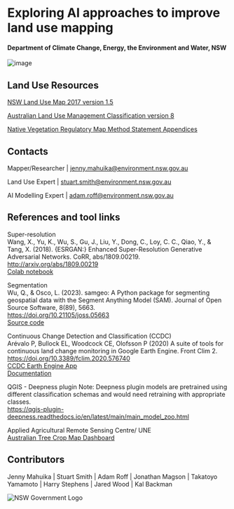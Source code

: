 # Exploring AI approaches to improve land use mapping  
#### Department of Climate Change, Energy, the Environment and Water, NSW 
  
![image](https://github.com/user-attachments/assets/efe21bd4-de0e-43b2-87ea-b4c265ee9b80)

  
## Land Use Resources  

[NSW Land Use Map 2017 version 1.5](https://doi.org/10.25948/6fcf-gc02)  
  
[Australian Land Use Management Classification version 8](https://www.agriculture.gov.au/abares/aclump/land-use/alum-classification) 
  
[Native Vegetation Regulatory Map Method Statement Appendices](https://www.environment.nsw.gov.au/-/media/OEH/Corporate-Site/Documents/Animals-and-plants/Biodiversity/native-vegetation-regulatory-map-method-statement-appendices-220038.pdf) 

## Contacts
Mapper/Researcher   | jenny.mahuika@environment.nsw.gov.au  
  
Land Use Expert     | stuart.smith@environment.nsw.gov.au   
  
AI Modelling Expert | adam.roff@environment.nsw.gov.au  

## References and tool links

Super-resolution  
Wang, X., Yu, K., Wu, S., Gu, J., Liu, Y., Dong, C., Loy, C. C., Qiao, Y., & Tang, X. (2018). {ESRGAN:} Enhanced Super-Resolution Generative Adversarial Networks. CoRR, abs/1809.00219.  
http://arxiv.org/abs/1809.00219  
[Colab notebook](https://colab.research.google.com/drive/18phbwA1iYG5VDGN2WjK7WrWYi-FdCHJ5)  

Segmentation  
Wu, Q., & Osco, L. (2023). samgeo: A Python package for segmenting geospatial data with the Segment Anything Model (SAM). Journal of Open Source Software, 8(89), 5663.  
https://doi.org/10.21105/joss.05663  
[Source code](https://samgeo.gishub.org/)  

Continuous Change Detection and Classification (CCDC)  
Arévalo P, Bullock EL, Woodcock CE, Olofsson P (2020) A suite of tools for continuous land change monitoring in Google Earth Engine. Front Clim 2.  
https://doi.org/10.3389/fclim.2020.576740  
[CCDC Earth Engine App](https://parevalo-bu.users.earthengine.app/view/visualize-ccdc)  
[Documentation](https://gee-ccdc-tools.readthedocs.io/en/latest/ccdc_viz.html)  

QGIS - Deepness plugin
Note: Deepness plugin models are pretrained using different classification schemas and would need retraining with appropriate classes.  
https://qgis-plugin-deepness.readthedocs.io/en/latest/main/main_model_zoo.html  

Applied Agricultural Remote Sensing Centre/ UNE  
[Australian Tree Crop Map Dashboard](https://experience.arcgis.com/experience/6cde8c0467e542398fb0afd1dde48a73/page/Page-1/)
  
## Contributors  
Jenny Mahuika | Stuart Smith | Adam Roff | Jonathan Magson | Takatoyo Yamamoto | Harry Stephens | Jared Wood  | Kal Backman

![NSW Government Logo](https://www.environment.nsw.gov.au/-/media/OEH/Corporate-Site/Logos/nsw-government-logo.svg)
